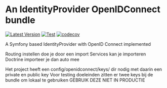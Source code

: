 # An IdentityProvider OpenIDConnect bundle
[![Latest Version](http://img.shields.io/packagist/v/coddin-web/idp-openid-connect-bundle.svg?style=flat-square)](https://github.com/coddin-web/idp-openid-connect-bundle/releases)
[![Test](https://github.com/coddin-web/idp-openid-connect-bundle/actions/workflows/ci.yaml/badge.svg)](https://github.com/coddin-web/idp-openid-connect-bundle/actions/workflows/ci.yaml)
[![codecov](https://codecov.io/gh/coddin-web/idp-openid-connect-bundle/branch/main/graph/badge.svg?token=BRH4XEU1VK)](https://codecov.io/gh/coddin-web/idp-openid-connect-bundle)

A Symfony based IdentityProvider with OpenID Connect implemented

Routing instellen doe je door een import
Services kan je importeren
Doctrine importeer je dan auto mee

Het project heeft een config/openidconnect/keys/ dir nodig met daarin een private en public key
Voor testing doeleinden zitten er twee keys bij de bundle om lokaal te gebruiken
GEBRUIK DEZE NIET IN PRODUCTIE
